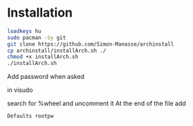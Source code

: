 # Installation
```bash
loadkeys hu
sudo pacman -Sy git
git clone https://github.com/Simon-Manasse/archinstall
cp archinstall/installArch.sh ./
chmod +x installArch.sh
./installArch.sh
```

Add password when asked

in visudo

search for %wheel and uncomment it
At the end of the file add

`Defaults rootpw`